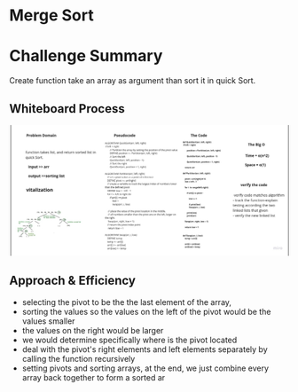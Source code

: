 # Merge Sort
# Challenge Summary
Create function take an array as argument than sort it in quick Sort.

## Whiteboard Process
![quick Sort ](a.jpg)


## Approach & Efficiency

+ selecting the pivot to be the the last element of the array,
+ sorting the values so the values on the left of the pivot would be the values smaller
+ the values on the right would be larger
+ we would determine specifically where is the pivot located
+ deal with the pivot's right elements and left elements separately by calling the function recursively
+ setting pivots and sorting arrays, at the end, we just combine every array back together to form a sorted ar